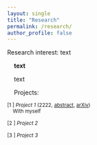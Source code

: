 ```yaml
---
layout: single
title: "Research"
permalink: /research/
author_profile: false
---
```



Research interest: text

&nbsp;&nbsp;&nbsp; **text**

&nbsp;&nbsp;&nbsp; text

&nbsp;&nbsp;&nbsp; Projects:

<small>[1 ] *Project 1* (2222, [abstract](../_research/proj1.md), [arXiv](https://academicpages.github.io/markdown/))  
&nbsp;&nbsp;&nbsp; With myself</small>

<small>[2 ] *Project 2*</small>

<small>[3 ] *Project 3*</small>
